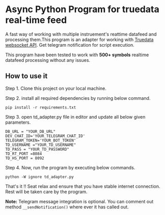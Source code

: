 # Async Python Program for truedata real-time feed
A fast way of working with multiple instruement's reattime datafeed and processing them.This program is an adapter for working with [Truedata websocket API](https://www.truedata.in/api). Get telegram notification for script execution.

This program have been tested to work with **500+ symbols** realtime datafeed processing without any issues.


## How to use it
Step 1. Clone this project on your local machine.

Step 2. install all required dependencies by running below command.
```
pip install -r requirements.txt
```

Step 3. open td_adapter.py file in editor and update all below given parameters.
```
DB_URL = "YOUR_DB_URL"
DEV_CHAT_ID='YOUR_TELEGRAM_CHAT_ID'
TELEGRAM_TOKEN='YOUR_BOT_TOKEN'
TD_USERNAME ="YOUR_TD_USERNAME"
TD_PASS = "YOUR_TD_PASSWORD"
TD_RT_PORT =8084
TD_HS_PORT = 8092
```
Step 4. Now, run the program by executing below commands.
```
python -W ignore td_adapter.py
```
That's it !! Seat relax and ensure that you have stable internet connection. Rest will be taken care by the program.

**Note:** Telegram message integration is optional. You can comment out method ```__sendNotification()``` where ever it has called out.
